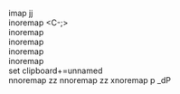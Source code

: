 imap jj <ESC>  
inoremap <C-;> <Esc>  
inoremap <C-h> <Left>  
inoremap <C-j> <Down>  
inoremap <C-k> <Up>  
inoremap <C-l> <Right>  
set clipboard+=unnamed  
nnoremap <C-d> <C-d>zz
nnoremap <C-u> <C-u>zz
xnoremap <leader>p _dP
